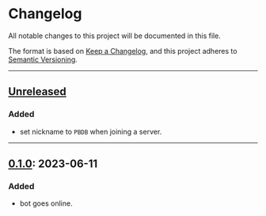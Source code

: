 # Changelog

All notable changes to this project will be documented in this file.

The format is based on [Keep a Changelog](https://keepachangelog.com/en/1.1.0/),
and this project adheres to [Semantic Versioning](https://semver.org/spec/v2.0.0.html).

---

## [Unreleased]

### Added

- set nickname to `PBDB` when joining a server.

---

## [0.1.0]: 2023-06-11

### Added

- bot goes online.

[unreleased]: https://github.com/gimjb/pbdb/compare/latest...HEAD
[0.1.0]: https://github.com/gimjb/pbdb/compare/v0.0.0...v0.1.0

